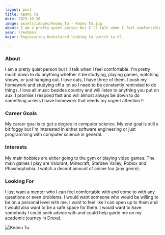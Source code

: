 ```yaml
---
layout: post
title: Keanu Tu 
date: 2023-10-20
image: assets/images/Keanu_Tu - Keanu Tu.jpg
about: I am a pretty quiet person but I'll talk when I feel comfortable. I'm pretty much down to do anything whether it be studying, playing games, watching shows, or just hanging out. I love cats, I have three of them. I push my homework and studying off a lot so I need to be constantly reminded to do things. I love all music besides country and will listen to anything you put on aux. I promise I respond fast and will almost always be down to do something unless I have homework that needs my urgent attention !!
year: Freshman
major: Engineering Undeclared looking to switch to CS

---
```


### About

I am a pretty quiet person but I'll talk when I feel comfortable. I'm pretty much down to do anything whether it be studying, playing games, watching shows, or just hanging out. I love cats, I have three of them. I push my homework and studying off a lot so I need to be constantly reminded to do things. I love all music besides country and will listen to anything you put on aux. I promise I respond fast and will almost always be down to do something unless I have homework that needs my urgent attention !!

### Career Goals

My career goal is to get a degree in computer science. My end goal is still a bit foggy but I'm interested in either software engineering or just programming with computer science in general. 

### Interests

My main hobbies are either going to the gym or playing video games. The main games I play are Valorant, Minecraft, Stardew Valley, Roblox and Phasmophobia. I watch a decent amount of anime too (any genre). 

### Looking For

I just want a mentor who I can feel comfortable with and come to with any questions or even problems. I would want someone who would be willing to be on a personal level with me. I want to feel like I can open up to them and I would also want to be a safe space for them. I would want to have somebody I could seek advice with and could help guide me on my academic journey in Drexel.

<div class="text-center my-5">
    <img src="https://sase-drexel.github.io/mentorship-2023/assets/images/Keanu_Tu - Keanu Tu.jpg" alt="Keanu Tu" class="rounded post-img" />
</div>
